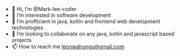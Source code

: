 - 👋 Hi, I’m @Mark-lee-coder
- 👀 I’m interested in software development
- 🌱 I’m profficient in java, kotlin and frontend web development technologies
- 💞️ I’m looking to collaborate on any java, kotlin and javascript based projects
- 📫 How to reach me leonwahungu@gmail.com

<!---
Mark-lee-coder/Mark-lee-coder is a ✨ special ✨ repository because its `README.md` (this file) appears on your GitHub profile.
You can click the Preview link to take a look at your changes.
--->
